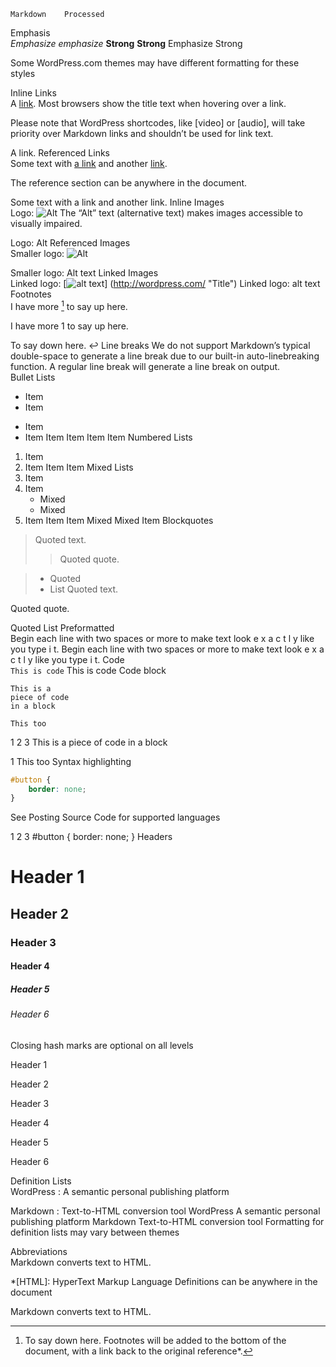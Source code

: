 
 	Markdown	Processed
Emphasis	
*Emphasize* _emphasize_
**Strong** __Strong__
Emphasize
Strong
 

Some WordPress.com themes may have different formatting for these styles

Inline Links	
A [link](http://example.com "Title").
Most browsers show the title text when hovering over a link.

Please note that WordPress shortcodes, like [video] or [audio], will take priority over Markdown links and shouldn’t be used for link text.

A link.
Referenced Links	
Some text with [a link][1] and
another [link][2].

[1]: http://example.com/ "Title"
[2]: http://example.org/ "Title"
The reference section can be anywhere in the document.

Some text with a link and another link.
Inline Images	
Logo: ![Alt](/wp.png "Title")
The “Alt” text (alternative text) makes images accessible to visually impaired.

Logo: Alt
Referenced Images	
Smaller logo: ![Alt][1]

[1]: /wp-smaller.png "Title"
Smaller logo: Alt text
Linked Images	
Linked logo: [![alt text](/wp-smaller.png)]
(http://wordpress.com/ "Title")
Linked logo: alt text
Footnotes	
I have more [^1] to say up here.

[^1]: To say down here.
Footnotes will be added to the bottom of the document, with a link back to the original reference*.

I have more 1 to say up here.
 

To say down here. ↩
Line breaks	We do not support Markdown’s typical double-space to generate a line break due to our built-in auto-linebreaking function. A regular line break will generate a line break on output.	 
Bullet Lists	
* Item
* Item
- Item
- Item
Item
Item
Item
Item
Numbered Lists	
1. Item
2. Item
Item
Item
Mixed Lists	
1. Item
2. Item
   * Mixed
   * Mixed  
3. Item
Item
Item
Mixed
Mixed
Item
Blockquotes	
> Quoted text.
> > Quoted quote.

> * Quoted 
> * List
Quoted text.

Quoted quote.

Quoted
List
Preformatted	
  Begin each line with 
  two spaces or more to 
  make text look
  e x a c t l y 
  like  you  type i
  t.
Begin each line with 
two spaces or more to 
make text look
e x a c t l y 
like  you  type i
t.
Code	
`This is code`
This is code
Code block	
~~~~
This is a 
piece of code 
in a block
~~~~

```
This too
```
1
2
3
This is a
piece of code
in a block
 

1
This too
Syntax highlighting	
```css
#button {
    border: none;
}
```
See Posting Source Code for supported languages

1
2
3
#button {
    border: none;
}
Headers	
# Header 1
## Header 2
### Header 3 
#### Header 4 ####
##### Header 5 #####
###### Header 6 ######
Closing hash marks are optional on all levels

Header 1

Header 2

Header 3

Header 4

Header 5

Header 6

Definition Lists	
WordPress
:  A semantic personal publishing platform 

Markdown
:  Text-to-HTML conversion tool
WordPress
A semantic personal publishing platform
Markdown
Text-to-HTML conversion tool
Formatting for definition lists may vary between themes

Abbreviations	
Markdown converts text to HTML.

*[HTML]: HyperText Markup Language
Definitions can be anywhere in the document

Markdown converts text to HTML.
